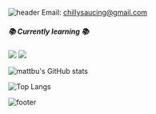 ![header](https://capsule-render.vercel.app/api?type=waving&height=180&section=header&text=Hyeonuk's&nbsp;Github&fontSize=32&fontColor=ffffff&color=203261&fontAlignY=32)
Email: chillysaucing@gmail.com
##### 📚 Currently learning 📚
<img src="https://img.shields.io/badge/JavaScript-F7DF1E?style=flat&logo=JavaScript&logoColor=white"/>

<img src="https://img.shields.io/badge/Vue.js-4FC08D?style=flat&logo=Vue.js&logoColor=white"/>

![mattbu's GitHub stats](https://github-readme-stats.vercel.app/api?username=mattbu&show_icons=true)

![Top Langs](https://github-readme-stats.vercel.app/api/top-langs/?username=mattbu&layout=compact)

![footer](https://capsule-render.vercel.app/api?type=waving&height=100&section=footer&color=203261)

<!--
**mattbu/mattbu** is a ✨ _special_ ✨ repository because its `README.md` (this file) appears on your GitHub profile.

Here are some ideas to get you started:

- 🔭 I’m currently working on ...
- 🌱 I’m currently learning ...
- 👯 I’m looking to collaborate on ...
- 🤔 I’m looking for help with ...
- 💬 Ask me about ...
- 📫 How to reach me: ...
- 😄 Pronouns: ...
- ⚡ Fun fact: ...
-->
